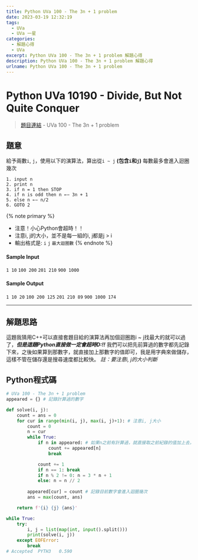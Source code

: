 ```yaml
---
title: Python UVa 100 - The 3n + 1 problem
date: 2023-03-19 12:32:19
tags:
  - UVa
  - UVa 一星
categories:
  - 解題心得
  - UVa
excerpt: Python UVa 100 - The 3n + 1 problem 解題心得
description: Python UVa 100 - The 3n + 1 problem 解題心得
urlname: Python UVa 100 - The 3n + 1 problem
---
```

# Python UVa 10190 - Divide, But Not Quite Conquer

>[題目連結](https://onlinejudge.org/index.php?option=onlinejudge&Itemid=8&page=show_problem&category=0&problem=36&mosmsg=Submission+received+with+ID+28318303) - UVa 100 - The 3n + 1 problem



## 題意
給予兩數`i`, `j`，使用以下的演算法，算出從`i ~ j` **(包含`i`和`j`)** 每數最多會進入迴圈幾次
```
1. input n
2. print n
3. if n = 1 then STOP
4. if n is odd then n ←− 3n + 1
5. else n ←− n/2
6. GOTO 2
```

{% note primary %}
 - 注意！小心Python會超時！！
 - 注意i, j的大小，並不是每一組的i, j都是j > i
 - 輸出格式是: `i` `j` `最大迴圈數`
{% endnote %}

#### Sample Input 
`1 10`
`100 200`
`201 210`
`900 1000`

#### Sample Output 
`1 10 20`
`100 200 125`
`201 210 89`
`900 1000 174`

---
## 解題思路
這題我猜用C++可以直接套題目給的演算法再加個迴圈跑i ~ j找最大的就可以過了，***但是這題Python直接做一定會超時D:!!***
我們可以把先前算過的數字都先記錄下來，之後如果算到那數字，就直接加上那數字的值即可，我是用字典來做儲存，這樣不管在儲存還是搜尋速度都比較快。
*註：要注意i, j的大小判斷*



## Python程式碼
```python
# UVa 100 - The 3n + 1 problem
appeared = {} # 記錄計算過的數字

def solve(i, j):
    count = ans = 0
    for cur in range(min(i, j), max(i, j)+1): # 注意i, j大小
        count = 0
        n = cur
        while True:
            if n in appeared: # 如果n之前有計算過，就直接取之前紀錄的值加上去，然後跳出迴圈
                count += appeared[n]
                break

            count += 1
            if n == 1: break
            if n % 2 != 0: n = 3 * n + 1
            else: n = n // 2
        
        appeared[cur] = count # 記錄目前數字會進入迴圈幾次
        ans = max(count, ans)

    return f'{i} {j} {ans}'

while True:
    try:
        i, j = list(map(int, input().split()))
        print(solve(i, j))
    except EOFError:
        break
# Accepted	PYTH3	0.590
```